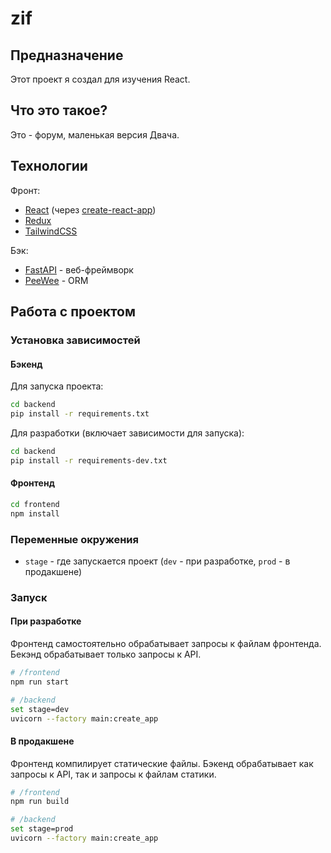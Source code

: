 # zif

## Предназначение

Этот проект я создал для изучения React.

## Что это такое?

Это - форум, маленькая версия Двача.

## Технологии

Фронт:
- [React](https://github.com/facebook/react) (через [create-react-app](https://github.com/facebook/create-react-app))
- [Redux](https://github.com/reduxjs/redux)
- [TailwindCSS](https://github.com/tailwindlabs/tailwindcss)

Бэк:
- [FastAPI](https://github.com/tiangolo/fastapi) - веб-фреймворк
- [PeeWee](https://github.com/coleifer/peewee) - ORM

## Работа с проектом

### Установка зависимостей

#### Бэкенд

Для запуска проекта:

~~~sh
cd backend
pip install -r requirements.txt
~~~

Для разработки (включает зависимости для запуска):

~~~sh
cd backend
pip install -r requirements-dev.txt
~~~

#### Фронтенд

~~~sh
cd frontend
npm install
~~~

### Переменные окружения

- `stage` - где запускается проект (`dev` - при разработке, `prod` - в продакшене)

### Запуск

#### При разработке

Фронтенд самостоятельно обрабатывает запросы к файлам фронтенда.
Бекэнд обрабатывает только запросы к API.

~~~sh
# /frontend
npm run start

# /backend
set stage=dev
uvicorn --factory main:create_app
~~~

#### В продакшене

Фронтенд компилирует статические файлы.
Бэкенд обрабатывает как запросы к API, так и запросы к файлам статики.

~~~sh
# /frontend
npm run build

# /backend
set stage=prod
uvicorn --factory main:create_app
~~~
